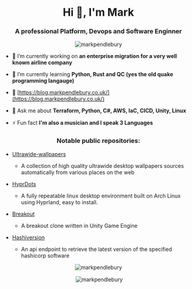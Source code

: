 <h1 align="center">Hi 👋, I'm Mark</h1>
<h3 align="center">A professional Platform, Devops and Software Enginner</h3>

<p align="center"> <img src="https://komarev.com/ghpvc/?username=markpendlebury&label=Visitors&color=000000&style=flat" alt="markpendlebury" /> </p>

- 🔭 I’m currently working on **an enterprise migration for a very well known airline company**

- 🌱 I’m currently learning **Python, Rust and QC (yes the old quake programming langauge)**

- 📝 [https://blog.markpendlebury.co.uk/](https://blog.markpendlebury.co.uk/)

- 💬 Ask me about **Terraform, Python, C#, AWS, IaC, CICD, Unity, Linux**

- ⚡ Fun fact **I'm also a musician and I speak 3 Languages**

<h3 align="center">Notable public repositories:</h3>
<ul>
    <li>
        <a href="https://github.com/markpendlebury/ultrawide-wallpapers">Ultrawide-wallpapers</a>
    </li>
    <ul>
        <li>
            A collection of high quality ultrawide desktop wallpapers sources automatically from various places on the web
        </li>
    </ul>
</ul>
<ul>
    <li>
        <a href="https://github.com/markpendlebury/HyprDots">HyprDots</a>
    </li>
    <ul>
        <li>
            A fully repeatable linux desktop environment built on Arch Linux using Hyprland, easy to install.
        </li>
    </ul>
</ul>
<ul>
    <li>
        <a href="https://github.com/markpendlebury/Breakout">Breakout</a>
    </li>
    <ul>
        <li>
            A breakout clone written in Unity Game Engine
        </li>
    </ul>
</ul>
<ul>
    <li>
        <a href="https://github.com/markpendlebury/hashiversion">Hashiversion</a>
    </li>
    <ul>
        <li>
            An api endpoint to retrieve the latest version of the specified hashicorp software
        </li>
    </ul>
</ul>


</p>
<p align="left">
</p>




<p align="center"><img align="center" src="https://github-readme-streak-stats.herokuapp.com/?user=markpendlebury&theme=dark" alt="markpendlebury" /></p>
<p align="center">&nbsp;<img align="center" src="https://github-readme-stats.vercel.app/api?username=markpendlebury&show_icons=true&theme=gruvbox&locale=en" alt="markpendlebury" /></p>



